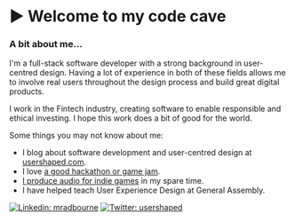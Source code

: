 # ▶️ Welcome to my code cave
### A bit about me...
I'm a full-stack software developer with a strong background in user-centred design. Having a lot of experience in both of these fields allows me to involve real users throughout the design process and build great digital products.

I work in the Fintech industry, creating software to enable responsible and ethical investing. I hope this work does a bit of good for the world.

Some things you may not know about me:
- I blog about software development and user-centred design at [usershaped.com](https://usershaped.com).
- I love [a good hackathon or game jam](https://itch.io/profile/mradbourne).
- [I produce audio for indie games](https://soundcloud.com/mradbourne) in my spare time.
- I have helped teach User Experience Design at General Assembly.

[![Linkedin: mradbourne](https://img.shields.io/badge/-mradbourne-blue?style=flat-square&logo=Linkedin&logoColor=white&link=https://www.linkedin.com/in/mradbourne/)](https://www.linkedin.com/in/mradbourne/)
[![Twitter: usershaped](https://img.shields.io/twitter/follow/usershaped?style=social)](https://twitter.com/usershaped)
